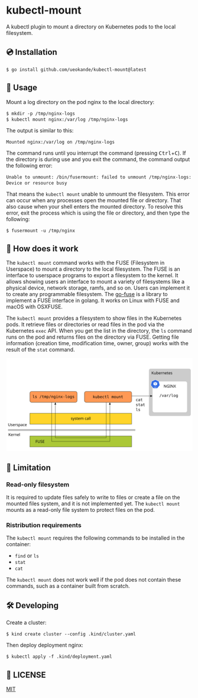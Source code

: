# kubectl-mount

A kubectl plugin to mount a directory on Kubernetes pods to the local filesystem.

## :cd: Installation

```console
$ go install github.com/ueokande/kubectl-mount@latest
```
## :notebook_with_decorative_cover: Usage

Mount a log directory on the pod nginx to the local directory:

```console
$ mkdir -p /tmp/nginx-logs
$ kubectl mount nginx:/var/log /tmp/nginx-logs
```

The output is similar to this:

```
Mounted nginx:/var/log on /tmp/nginx-logs
```

The command runs until you interrupt the command (pressing <kbd>Ctrl</kbd>+<kbd>C</kbd>).  If the directory is during use and you exit the command, the command output the following error:

```
Unable to unmount: /bin/fusermount: failed to unmount /tmp/nginx-logs: Device or resource busy
```

That means the `kubectl mount` unable to unmount the filesystem.  This error can occur when any processes open the mounted file or directory.  That also cause when your shell enters the mounted directory.  To resolve this error, exit the process which is using the file or directory, and then type the following:

```console
$ fusermount -u /tmp/nginx
```

## :diving_mask: How does it work

The `kubectl mount` command works with the FUSE (Filesystem in Userspace) to mount a directory to the local filesystem.  The FUSE is an interface to userspace programs to export a filesystem to the kernel.  It allows showing users an interface to mount a variety of filesystems like a physical device, network storage, ramfs, and so on.  Users can implement it to create any programmable filesystem.  The [go-fuse][] is a library to implement a FUSE interface in golang.  It works on Linux with FUSE and macOS with OSXFUSE.

The `kubectl mount` provides a filesystem to show files in the Kubernetes pods.  It retrieve files or directories or read files in the pod via the Kubernetes `exec` API.  When you get the list in the directory, the `ls` command runs on the pod and returns files on the directory via FUSE.  Getting file information (creation time, modification time, owner, group) works with the result of the `stat` command.

![Architecture](architecture.svg)

## :stop_sign: Limitation

### Read-only filesystem

It is required to update files safely to write to files or create a file on the mounted files system, and it is not implemented yet.  The `kubectl mount` mounts as a read-only file system to protect files on the pod.

### Ristribution requirements

The `kubectl mount` requires the following commands to be installed in the container:

- `find` or `ls`
- `stat`
- `cat`

The `kubectl mount` does not work well if the pod does not contain these commands, such as a container built from scratch.

## :hammer_and_wrench: Developing

Create a cluster:

```console
$ kind create cluster --config .kind/cluster.yaml
```

Then deploy deployment nginx:

```console
$ kubectl apply -f .kind/deployment.yaml
```

## :memo: LICENSE

[MIT](./LICENSE)

[go-fuse]: https://github.com/hanwen/go-fuse
